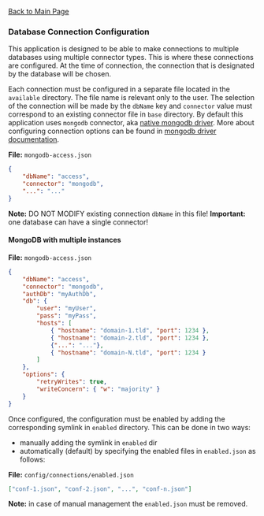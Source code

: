 [Back to Main Page](https://github.com/SorinGFS/express-access-proxy#configuration)

### Database Connection Configuration

This application is designed to be able to make connections to multiple databases using multiple connector types. This is where these connections are configured. At the time of connection, the connection that is designated by the database will be chosen.

Each connection must be configured in a separate file located in the `available` directory. The file name is relevant only to the user. The selection of the connection will be made by the `dbName` key and `connector` value must correspond to an existing connector file in `base` directory. By default this application uses `mongodb` connector, aka [native mongodb driver](https://github.com/mongodb/node-mongodb-native). More about configuring connection options can be found in [mongodb driver documentation](https://docs.mongodb.com/drivers/node/current/).

**File:** `mongodb-access.json`
```json
{
    "dbName": "access",
    "connector": "mongodb",
    "...": "..."
}
```
**Note:** DO NOT MODIFY existing connection `dbName` in this file!
**Important:** one database can have a single connector!

#### MongoDB with multiple instances

**File:** `mongodb-access.json`
```json
{
    "dbName": "access",
    "connector": "mongodb",
    "authDb": "myAuthDb",
    "db": {
        "user": "myUser",
        "pass": "myPass",
        "hosts": [
            { "hostname": "domain-1.tld", "port": 1234 },
            { "hostname": "domain-2.tld", "port": 1234 },
            {"...": "..."},
            { "hostname": "domain-N.tld", "port": 1234 }
        ]
    },
    "options": {
        "retryWrites": true,
        "writeConcern": { "w": "majority" }
    }
}
```

Once configured, the configuration must be enabled by adding the corresponding symlink in `enabled` directory. This can be done in two ways:
- manually adding the symlink in `enabled` dir
- automatically (default) by specifying the enabled files in `enabled.json` as follows:

**File:** `config/connections/enabled.json`
```json
["conf-1.json", "conf-2.json", "...", "conf-n.json"]
```
**Note:** in case of manual management the `enabled.json` must be removed.
